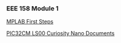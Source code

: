 ### EEE 158 Module 1

[MPLAB First Steps](<MPLABFirstSteps/MPLAB_First_Steps.md>)

[PIC32CM LS00 Curiosity Nano Documents](<PIC32CMLS00CuriosityNanoDocumentation\PIC32_nano_docs.md>)
